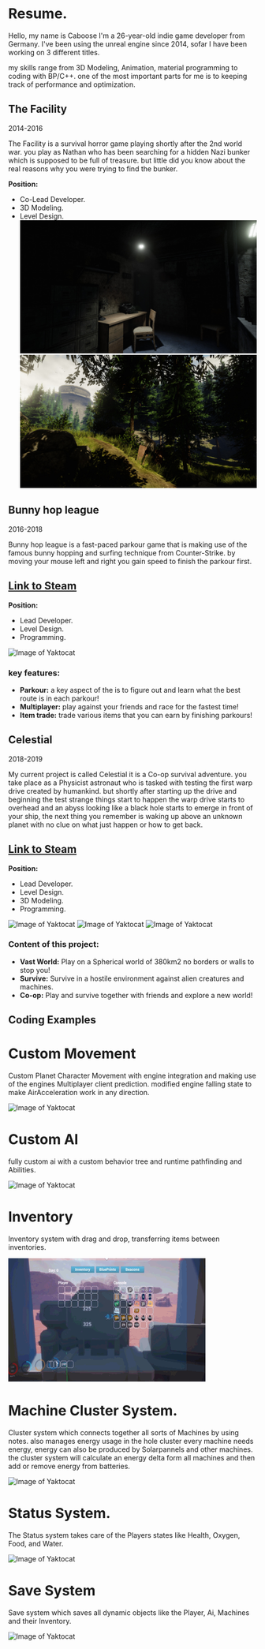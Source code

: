 # Resume.

Hello, my name is Caboose I'm a 26-year-old indie game developer from Germany.
I've been using the unreal engine since 2014, sofar I have been working on 3 different titles.

my skills range from 3D Modeling, Animation, material programming to coding with BP/C++. 
one of the most important parts for me is to keeping track of performance and optimization.

## The Facility
2014-2016

The Facility is a survival horror game playing shortly after the 2nd world war. you play as Nathan who has been searching for a hidden Nazi bunker
which is supposed to be full of treasure. but little did you know about the real reasons why you were trying to find the bunker.

**Position:**
- Co-Lead Developer.
- 3D Modeling.
- Level Design.
![Image of Yaktocat](https://github.com/Caboose413/Caboose413.github.io/blob/master/assets/TheFacility/ss_34395fe17e090bbb9302f7e80c7f7001aa653b92.1920x1080.jpg?raw=true)
![Image of Yaktocat](https://github.com/Caboose413/Caboose413.github.io/blob/master/assets/TheFacility/ss_982f52469469140dc627cb7a15df0dbfb88b6b76.1920x1080.jpg?raw=true)

## Bunny hop league
2016-2018

Bunny hop league is a fast-paced parkour game that is making use of the famous bunny hopping and surfing technique from Counter-Strike.
by moving your mouse left and right you gain speed to finish the parkour first.

## [Link to Steam ](https://store.steampowered.com/app/429780/Bunny_Hop_League/)

**Position:**
- Lead Developer.
- Level Design.
- Programming.

![Image of Yaktocat](https://github.com/Caboose413/Caboose413.github.io/blob/master/assets/bunnyhopleague/BhlExample.gif?raw=true)

### key features:

- **Parkour:** a key aspect of the is to figure out and learn what the best route is in each parkour!
- **Multiplayer:** play against your friends and race for the fastest time!
- **Item trade:** trade various items that you can earn by finishing parkours!

## Celestial
2018-2019

My current project is called Celestial it is a Co-op survival adventure. you take place as a Physicist astronaut who is tasked with testing the first warp drive created by humankind.
but shortly after starting up the drive and beginning the test strange things start to happen the warp drive starts to overhead and an abyss looking like a black hole starts to emerge in front of your ship,
the next thing you remember is waking up above an unknown planet with no clue on what just happen or how to get back.

## [Link to Steam](https://store.steampowered.com/app/1194910/Celestial/)

**Position:**
- Lead Developer.
- Level Design.
- 3D Modeling.
- Programming.

![Image of Yaktocat](https://github.com/Caboose413/Caboose413.github.io/blob/master/assets/Celestial/CelestialGif01.gif?raw=true)
![Image of Yaktocat](https://github.com/Caboose413/Caboose413.github.io/blob/master/assets/Celestial/HighresScreenshot00140.png?raw=true)
![Image of Yaktocat](https://github.com/Caboose413/Caboose413.github.io/blob/master/assets/Celestial/HighresScreenshot00141.png?raw=true)


### Content of this project:

- **Vast World:** Play on a Spherical world of 380km2 no borders or walls to stop you!
- **Survive:** Survive in a hostile environment against alien creatures and machines.
- **Co-op:** Play and survive together with friends and explore a new world!

## Coding Examples

# Custom Movement
Custom Planet Character Movement with engine integration and making use of the engines Multiplayer client prediction.
modified engine falling state to make AirAcceleration work in any direction.

![Image of Yaktocat](https://github.com/Caboose413/Caboose413.github.io/blob/master/assets/Celestial/CustomMovement.gif?raw=true)

# Custom AI
fully custom ai with a custom behavior tree and runtime pathfinding and Abilities.

![Image of Yaktocat](https://github.com/Caboose413/Caboose413.github.io/blob/master/assets/Celestial/AiSystem.gif?raw=true)

# Inventory
Inventory system with drag and drop, transferring items between inventories.

![Image of Yaktocat](https://github.com/Caboose413/Caboose413.github.io/blob/master/assets/Celestial/Inv.gif?raw=true)

# Machine Cluster System.
Cluster system which connects together all sorts of Machines by using notes. also manages energy usage in the hole cluster every machine needs energy,
energy can also be produced by Solarpannels and other machines.
the cluster system will calculate an energy delta form all machines and then add or remove energy from batteries.

![Image of Yaktocat](https://github.com/Caboose413/Caboose413.github.io/blob/master/assets/Celestial/NoteSystem.gif?raw=true)

# Status System.
The Status system takes care of the Players states like Health, Oxygen, Food, and Water.

![Image of Yaktocat](https://github.com/Caboose413/Caboose413.github.io/blob/master/assets/Celestial/Status.gif?raw=true)

# Save System
Save system which saves all dynamic objects like the Player, Ai, Machines and their Inventory.

![Image of Yaktocat](https://github.com/Caboose413/Caboose413.github.io/blob/master/assets/Celestial/SaveSystemGif.gif?raw=true)